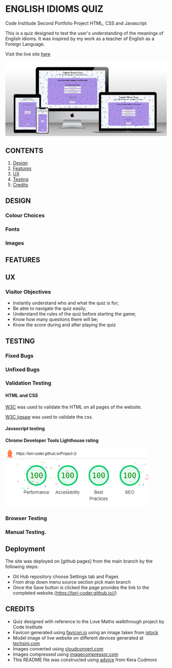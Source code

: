 # ENGLISH IDIOMS QUIZ
Code Institude Second Portfolio Project HTML, CSS and Javascript

This is a quiz designed to test the user's understanding of the meanings of English idioms. It was inspired by my work as a teacher of English as a Foreign Language.

Visit the live site [here](https://tori-coder.github.io//)

![mock-up](assets/images/readme-imgs/mockup.png)

## CONTENTS
1. [Design](#design)
2. [Features](#features)
3. [UX](#ux)
4. [Testing](#testing)
5. [Credits](#credits) 

## DESIGN

### Colour Choices

### Fonts

### Images

## FEATURES

## UX

### Visitor Objectives

* Instantly understand who and what the quiz is for;
* Be able to navigate the quiz easily;
* Understand the rules of the quiz before starting the game;
* Know how many questions there will be;
* Know the score during and after playing the quiz


## TESTING

### Fixed Bugs

### Unfixed Bugs


### Validation Testing

#### HTML and CSS

[W3C](https://validator.w3.org/) was used to validate the HTML on all pages of the website.

[W3C jigsaw](https://jigsaw.w3.org/css-validator/) was used to validate the css.

#### Javascript testing

#### Chrome Developer Tools Lighthouse rating

![Lighthouse Rating](assets/images/readme-imgs/lighthouse-report.png)

### Browser Testing

### Manual Testing.

## Deployment

The site was deployed on [github pages] from the main branch by the following steps:
* Git Hub repository choose Settings tab and Pages
* From drop down menu source section pick main branch
* Once the Save button is clicked the page provides the link to the completed website.(https://tori-coder.github.io//)

## CREDITS

- Quiz designed with reference to the Love Maths walkthrough project by Code Institute
- Favicon generated using [favicon.io](https://favicon.io/) using an image taken from [istock](https://www.istockphoto.com/)
- Model image of live website on different devices generated at [techsini.com](https://techsini.com/multi-mockup/index.php)
- Images converted using [cloudconvert.com](https://cloudconvert.com/webp-converter)
- Images compressed using [imagecompressor.com](https://imagecompressor.com/)
- This README file was constructed using [advice](https://github.com/kera-cudmore/readme-examples) from Kera Cudmore 